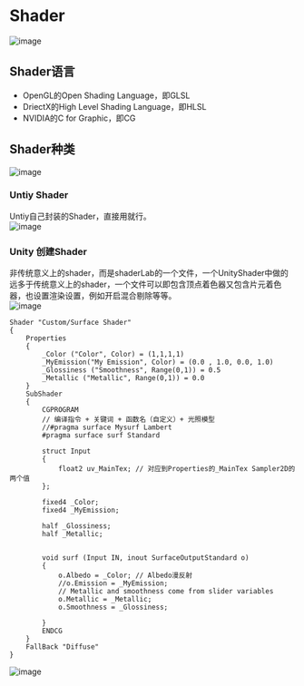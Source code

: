 # Shader
![image](https://user-images.githubusercontent.com/74708198/222397698-370a5dc3-606c-4cda-add3-75cc154b3fcf.png)


## Shader语言
* OpenGL的Open Shading Language，即GLSL
* DriectX的High Level Shading Language，即HLSL
* NVIDIA的C for Graphic，即CG


## Shader种类
![image](https://user-images.githubusercontent.com/74708198/222398985-589bf3c6-1eee-4146-afd9-1187bbfbcaac.png)


### Untiy Shader
Untiy自己封装的Shader，直接用就行。
<BR>![image](https://user-images.githubusercontent.com/74708198/222405872-0a995b6a-c902-415e-8c0d-e97509a5a77c.png)

    
### Unity 创建Shader
非传统意义上的shader，而是shaderLab的一个文件，一个UnityShader中做的远多于传统意义上的shader，一个文件可以即包含顶点着色器又包含片元着色器，也设置渲染设置，例如开启混合剔除等等。
<br>![image](https://user-images.githubusercontent.com/74708198/222406320-5f7bfe18-3e64-4b07-8f29-c6c3791378cb.png)

    
```HLSL
Shader "Custom/Surface Shader"
{
    Properties
    {
        _Color ("Color", Color) = (1,1,1,1)
        _MyEmission("My Emission", Color) = (0.0 , 1.0, 0.0, 1.0)
        _Glossiness ("Smoothness", Range(0,1)) = 0.5
        _Metallic ("Metallic", Range(0,1)) = 0.0
    }
    SubShader
    {
        CGPROGRAM
        // 编译指令 + 关键词 + 函数名（自定义）+ 光照模型
        //#pragma surface Mysurf Lambert
        #pragma surface surf Standard

        struct Input
        {
            float2 uv_MainTex; // 对应到Properties的_MainTex Sampler2D的两个值
        };

        fixed4 _Color;
        fixed4 _MyEmission;

        half _Glossiness;
        half _Metallic;


        void surf (Input IN, inout SurfaceOutputStandard o)
        {
            o.Albedo = _Color; // Albedo漫反射
            //o.Emission = _MyEmission;
            // Metallic and smoothness come from slider variables
            o.Metallic = _Metallic;
            o.Smoothness = _Glossiness;

        }
        ENDCG
    }
    FallBack "Diffuse"
}
```
![image](https://user-images.githubusercontent.com/74708198/222760237-b2eb133f-fc16-4eed-885a-38060b9c5e03.png)

